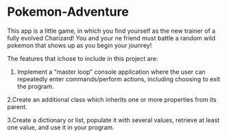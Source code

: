# Pokemon-Adventure
This app is a little game, in which you find yourself as the new trainer of a fully evolved Charizard! You and your ne friend must battle a random wild pokemon that shows up as you begin your jounrey!

The features that ichose to include in this project are:

1. Implement a “master loop” console application
where the user can repeatedly enter
commands/perform actions, including choosing
to exit the program.


2.Create an additional class which inherits one or
more properties from its parent.


3.Create a dictionary or list, populate it with
several values, retrieve at least one value, and
use it in your program.
